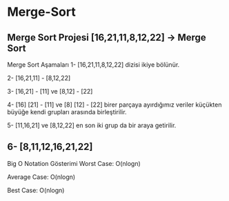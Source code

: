 # Merge-Sort

Merge Sort Projesi
[16,21,11,8,12,22] -> Merge Sort
------------------------------------------------------------------------------------------------------------------------------------------------------------------------
Merge Sort Aşamaları
1- [16,21,11,8,12,22] dizisi ikiye bölünür.

2- [16,21,11] - [8,12,22]

3- [16,21] - [11] ve [8,12] - [22]

4- [16] [21] - [11] ve [8] [12] - [22] birer parçaya ayırdığımız veriler küçükten büyüğe kendi grupları arasında birleştirilir.

5- [11,16,21] ve [8,12,22] en son iki grup da bir araya getirilir.

6- [8,11,12,16,21,22]
------------------------------------------------------------------------------------------------------------------------------------------------------------------------
Big O Notation Gösterimi
Worst Case: O(nlogn)

Average Case: O(nlogn)

Best Case: O(nlogn)
